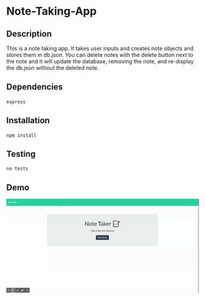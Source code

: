 # Note-Taking-App

## Description
This is a note taking app. It takes user inputs and creates note objects and stores them in db.json. You can delete notes with the delete button next to the note and it will update the database, removing the note, and re-display the db.json without the deleted note.

## Dependencies
    express
    
## Installation
```
npm install
```

## Testing
```
no tests
```

## Demo

![demo](./demo/NoteTaker.gif)